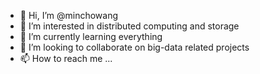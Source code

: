 - 👋 Hi, I’m @minchowang
- 👀 I’m interested in distributed computing and storage
- 🌱 I’m currently learning everything
- 💞️ I’m looking to collaborate on big-data related projects
- 📫 How to reach me ...

<!---
minchowang/minchowang is a ✨ special ✨ repository because its `README.md` (this file) appears on your GitHub profile.
You can click the Preview link to take a look at your changes.
--->
